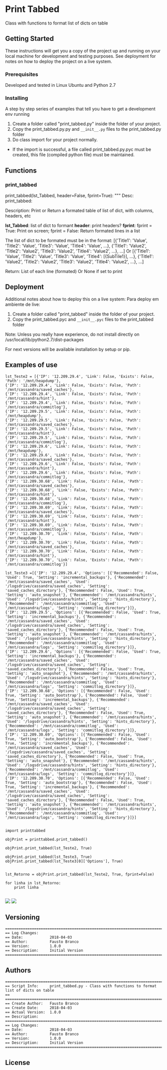 # Print Tabbed

Class with functions to format list of dicts on table 

## Getting Started

These instructions will get you a copy of the project up and running on your local machine for development and testing purposes. See deployment for notes on how to deploy the project on a live system.

### Prerequisites

Developed and tested in Linux Ubuntu and Python 2.7


### Installing

A step by step series of examples that tell you have to get a development env running

1. Create a folder called "print_tabbed.py" inside the folder of your project.
2. Copy the print_tabbed.py.py and `__init__.py` files to the print_tabbed.py folder
3. Do class import for your project normally.

* If the import is successful, a file called print_tabbed.py.pyc must be created, this file (compiled python file) must be maintained.

## Functions

### print_tabbed

print_tabbed(lst_Tabbed, header=False, fprint=True):
        """
        Desc: print_tabbed: 

Description: Print or Return a formated table of list of dict, with columns, headers, etc

**lst_Tabbed**: list of dict to formant
**header**: print headers?
**fprint**: fprint = True: Print on screen; fprint = False: Return formated lines in a list

The list of dict to be formated must be in the format:
[{'Title1': 'Value', 'Title2': 'Value', 'Title3': 'Value', 'Title4': 'Value', ...},
 {'Title1': 'Value2', 'Title2': 'Value2', 'Title3': 'Value2', 'Title4': 'Value2', ...},
 ...]
 Or
[{'Title1': 'Value', 'Title2': 'Value', 'Title3': 'Value', 'Title4': [{SubTile1}], ...},
 {'Title1': 'Value2', 'Title2': 'Value2', 'Title3': 'Value2', 'Title4': 'Value2', ...},
 ...]
    
Return: List of each line (formated) Or None if set to print
              
## Deployment

Additional notes about how to deploy this on a live system:
Para deploy em ambiente de live:
1) Create a folder called "print_tabbed" inside the folder of your project.
2) Copy the print_tabbed.pyc and `__init__.pyc` files to the print_tabbed folder

Note: Unless you really have experience, do not install directly on /usr/local/lib/python2.7/dist-packages

For next versions will be available installation by setup or pip.

## Examples of use

```
lst_Teste2 = [{'IP': '12.209.29.4', 'Link': False, 'Exists': False, 'Path': '/mnt/heapdump'},
{'IP': '12.209.29.4', 'Link': False, 'Exists': False, 'Path': '/mnt/cassandra/saved_caches'},
{'IP': '12.209.29.4', 'Link': False, 'Exists': False, 'Path': '/mnt/cassandra/hint'},
{'IP': '12.209.29.4', 'Link': False, 'Exists': False, 'Path': '/mnt/cassandra/commitlog'},
{'IP': '12.209.29.5', 'Link': False, 'Exists': False, 'Path': '/mnt/heapdump'},
{'IP': '12.209.29.5', 'Link': False, 'Exists': False, 'Path': '/mnt/cassandra/saved_caches'},
{'IP': '12.209.29.5', 'Link': False, 'Exists': False, 'Path': '/mnt/cassandra/hint'},
{'IP': '12.209.29.5', 'Link': False, 'Exists': False, 'Path': '/mnt/cassandra/commitlog'},
{'IP': '12.209.29.6', 'Link': False, 'Exists': False, 'Path': '/mnt/heapdump'},
{'IP': '12.209.29.6', 'Link': False, 'Exists': False, 'Path': '/mnt/cassandra/saved_caches'},
{'IP': '12.209.29.6', 'Link': False, 'Exists': False, 'Path': '/mnt/cassandra/hint'},
{'IP': '12.209.29.6', 'Link': False, 'Exists': False, 'Path': '/mnt/cassandra/commitlog'},
{'IP': '12.209.30.68', 'Link': False, 'Exists': False, 'Path': '/mnt/cassandra/saved_caches'},
{'IP': '12.209.30.68', 'Link': False, 'Exists': False, 'Path': '/mnt/cassandra/hint'},
{'IP': '12.209.30.68', 'Link': False, 'Exists': False, 'Path': '/mnt/cassandra/commitlog'},
{'IP': '12.209.30.69', 'Link': False, 'Exists': False, 'Path': '/mnt/cassandra/saved_caches'},
{'IP': '12.209.30.69', 'Link': False, 'Exists': False, 'Path': '/mnt/cassandra/hint'},
{'IP': '12.209.30.69', 'Link': False, 'Exists': False, 'Path': '/mnt/cassandra/commitlog'},
{'IP': '12.209.30.70', 'Link': False, 'Exists': False, 'Path': '/mnt/heapdump'},
{'IP': '12.209.30.70', 'Link': False, 'Exists': False, 'Path': '/mnt/cassandra/saved_caches'},
{'IP': '12.209.30.70', 'Link': False, 'Exists': False, 'Path': '/mnt/cassandra/hint'},
{'IP': '12.209.30.70', 'Link': False, 'Exists': False, 'Path': '/mnt/cassandra/commitlog'}]

lst_Teste3 =[{'IP': '12.209.29.4', 'Options': [{'Recommended': False, 'Used': True, 'Setting': 'incremental_backups'}, {'Recommended': '/mnt/cassandra/saved_caches', 'Used': '/logsdrive/cassandra/saved_caches', 'Setting': 'saved_caches_directory'}, {'Recommended': False, 'Used': True, 'Setting': 'auto_snapshot'}, {'Recommended': '/mnt/cassandra/hints', 'Used': '/logsdrive/cassandra/hints', 'Setting': 'hints_directory'}, {'Recommended': '/mnt/cassandra/commitlog', 'Used': '/mnt/cassandra/logs', 'Setting': 'commitlog_directory'}]},
{'IP': '12.209.29.5', 'Options': [{'Recommended': False, 'Used': True, 'Setting': 'incremental_backups'}, {'Recommended': '/mnt/cassandra/saved_caches', 'Used': '/logsdrive/cassandra/saved_caches', 'Setting': 'saved_caches_directory'}, {'Recommended': False, 'Used': True, 'Setting': 'auto_snapshot'}, {'Recommended': '/mnt/cassandra/hints', 'Used': '/logsdrive/cassandra/hints', 'Setting': 'hints_directory'}, {'Recommended': '/mnt/cassandra/commitlog', 'Used': '/mnt/cassandra/logs', 'Setting': 'commitlog_directory'}]},
{'IP': '12.209.29.6', 'Options': [{'Recommended': False, 'Used': True, 'Setting': 'incremental_backups'}, {'Recommended': '/mnt/cassandra/saved_caches', 'Used': '/logsdrive/cassandra/saved_caches', 'Setting': 'saved_caches_directory'}, {'Recommended': False, 'Used': True, 'Setting': 'auto_snapshot'}, {'Recommended': '/mnt/cassandra/hints', 'Used': '/logsdrive/cassandra/hints', 'Setting': 'hints_directory'}, {'Recommended': '/mnt/cassandra/commitlog', 'Used': '/mnt/cassandra/logs', 'Setting': 'commitlog_directory'}]},
{'IP': '12.209.30.68', 'Options': [{'Recommended': False, 'Used': True, 'Setting': 'auto_bootstrap'}, {'Recommended': False, 'Used': True, 'Setting': 'incremental_backups'}, {'Recommended': '/mnt/cassandra/saved_caches', 'Used': '/logsdrive/cassandra/saved_caches', 'Setting': 'saved_caches_directory'}, {'Recommended': False, 'Used': True, 'Setting': 'auto_snapshot'}, {'Recommended': '/mnt/cassandra/hints', 'Used': '/logsdrive/cassandra/hints', 'Setting': 'hints_directory'}, {'Recommended': '/mnt/cassandra/commitlog', 'Used': '/mnt/cassandra/logs', 'Setting': 'commitlog_directory'}]},
{'IP': '12.209.30.69', 'Options': [{'Recommended': False, 'Used': True, 'Setting': 'auto_bootstrap'}, {'Recommended': False, 'Used': True, 'Setting': 'incremental_backups'}, {'Recommended': '/mnt/cassandra/saved_caches', 'Used': '/logsdrive/cassandra/saved_caches', 'Setting': 'saved_caches_directory'}, {'Recommended': False, 'Used': True, 'Setting': 'auto_snapshot'}, {'Recommended': '/mnt/cassandra/hints', 'Used': '/logsdrive/cassandra/hints', 'Setting': 'hints_directory'}, {'Recommended': '/mnt/cassandra/commitlog', 'Used': '/mnt/cassandra/logs', 'Setting': 'commitlog_directory'}]},
{'IP': '12.209.30.70', 'Options': [{'Recommended': False, 'Used': True, 'Setting': 'auto_bootstrap'}, {'Recommended': False, 'Used': True, 'Setting': 'incremental_backups'}, {'Recommended': '/mnt/cassandra/saved_caches', 'Used': '/logsdrive/cassandra/saved_caches', 'Setting': 'saved_caches_directory'}, {'Recommended': False, 'Used': True, 'Setting': 'auto_snapshot'}, {'Recommended': '/mnt/cassandra/hints', 'Used': '/logsdrive/cassandra/hints', 'Setting': 'hints_directory'}, {'Recommended': '/mnt/cassandra/commitlog', 'Used': '/mnt/cassandra/logs', 'Setting': 'commitlog_directory'}]}]


import printtabbed

objPrint = printtabbed.print_tabbed()

objPrint.print_tabbed(lst_Teste2, True)
        
objPrint.print_tabbed(lst_Teste3, True)
objPrint.print_tabbed(lst_Teste3[0]['Options'], True)


lst_Retorno = objPrint.print_tabbed(lst_Teste2, True, fprint=False)

for linha in lst_Retorno:
    print linha
    
```
[![](https://github.com/faustobranco/printtabbed/blob/master/Capture.PNG)](https://github.com/faustobranco/printtabbed/blob/master/Capture.PNG)
[![](https://github.com/faustobranco/printtabbed/blob/master/Capture2.PNG)](https://github.com/faustobranco/printtabbed/blob/master/Capture2.PNG)

## Versioning
```
=======================================================================================
== Log Changes:
== Date:            2018-04-03
== Author:          Fausto Branco
== Version:         1.0.0
== Description:     Initial Version
=======================================================================================
```
## Authors
```
=======================================================================================
== Script Info:		print_tabbed.py - Class with functions to format list of dicts on table 
==
=======================================================================================
== Create Author:	Fausto Branco
== Create Date:		2018-04-03
== Actual Version:  1.0.0
== Description:		
=======================================================================================
== Log Changes:
== Date:            2018-04-03
== Author:          Fausto Branco
== Version:         1.0.0
== Description:     Initial Version
=======================================================================================
```
## License



